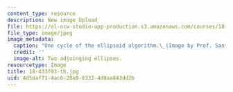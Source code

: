 ```yaml
---
content_type: resource
description: New image Upload
file: https://ol-ocw-studio-app-production.s3.amazonaws.com/courses/18-433-combinatorial-optimization-fall-2003/4d5daf714ac628a883324d8aa843dd2b_18-433f03-th.jpg
file_type: image/jpeg
image_metadata:
  caption: "One cycle of the ellipsoid algorithm.\_(Image by Prof. Santosh Vempala.)"
  credit: ''
  image-alt: Two adjoinging ellipses.
resourcetype: Image
title: 18-433f03-th.jpg
uid: 4d5daf71-4ac6-28a8-8332-4d8aa843dd2b
---
```

